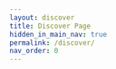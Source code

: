 ```yaml
---
layout: discover
title: Discover Page
hidden_in_main_nav: true
permalink: /discover/
nav_order: 0
---
```

